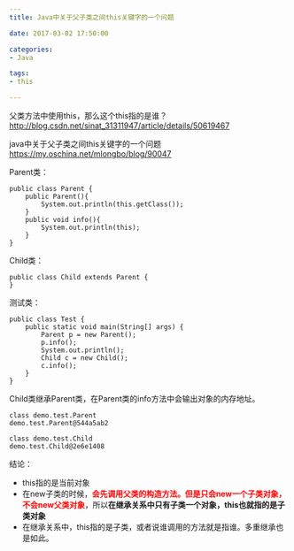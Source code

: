 ```yaml
---
title: Java中关于父子类之间this关键字的一个问题

date: 2017-03-02 17:50:00

categories:
- Java

tags:
- this

---
```

父类方法中使用this，那么这个this指的是谁？
http://blog.csdn.net/sinat_31311947/article/details/50619467

java中关于父子类之间this关键字的一个问题
https://my.oschina.net/mlongbo/blog/90047

Parent类：

```
public class Parent {
	public Parent(){
		System.out.println(this.getClass());
	}
	public void info(){
		System.out.println(this);
	}
}
```

Child类：

```
public class Child extends Parent {
}
```

测试类：

```
public class Test {
	public static void main(String[] args) {
		Parent p = new Parent();
		p.info();
		System.out.println();
		Child c = new Child();
		c.info();
	}
}
```

Child类继承Parent类，在Parent类的info方法中会输出对象的内存地址。

	class demo.test.Parent
	demo.test.Parent@544a5ab2
	
	class demo.test.Child
	demo.test.Child@2e6e1408



结论：

* this指的是当前对象
* 在new子类的时候，<font color='red'>**会先调用父类的构造方法。但是只会new一个子类对象，不会new父类对象**</font>，所以**在继承关系中只有子类一个对象，this也就指的是子类对象**
* 在继承关系中，this指的是子类，或者说谁调用的方法就是指谁。多重继承也是如此。